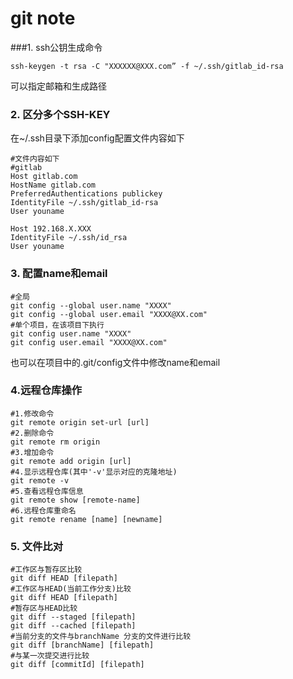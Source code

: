# git note

###1. ssh公钥生成命令

```ssh-keygen -t rsa -C "XXXXXX@XXX.com” -f ~/.ssh/gitlab_id-rsa```

可以指定邮箱和生成路径

### 2. 区分多个SSH-KEY

在~/.ssh目录下添加config配置文件内容如下

```Host gitlab.com
#文件内容如下
#gitlab
Host gitlab.com
HostName gitlab.com
PreferredAuthentications publickey
IdentityFile ~/.ssh/gitlab_id-rsa
User youname

Host 192.168.X.XXX
IdentityFile ~/.ssh/id_rsa
User youname
```

### 3. 配置name和email

```git config --global user.name "XXXX@XX.com"
#全局
git config --global user.name "XXXX"
git config --global user.email "XXXX@XX.com"
#单个项目，在该项目下执行
git config user.name "XXXX"
git config user.email "XXXX@XX.com"
```

也可以在项目中的.git/config文件中修改name和email

### 4.远程仓库操作

```
#1.修改命令
git remote origin set-url [url]
#2.删除命令
git remote rm origin
#3.增加命令
git remote add origin [url]
#4.显示远程仓库(其中'-v'显示对应的克隆地址)
git remote -v
#5.查看远程仓库信息
git remote show [remote-name]
#6.远程仓库重命名
git remote rename [name] [newname]
```

### 5. 文件比对

```
#工作区与暂存区比较
git diff HEAD [filepath]
#工作区与HEAD(当前工作分支)比较
git diff HEAD [filepath]
#暂存区与HEAD比较
git diff --staged [filepath]
git diff --cached [filepath]
#当前分支的文件与branchName 分支的文件进行比较
git diff [branchName] [filepath]
#与某一次提交进行比较
git diff [commitId] [filepath]
```

